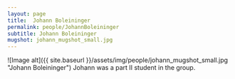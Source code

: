 ```yaml
---
layout: page
title:  Johann Boleininger
permalink: people/JohannBoleininger
subtitle: Johann Boleininger
mugshot: johann_mugshot_small.jpg
---
```

![Image alt]({{ site.baseurl }}/assets/img/people/johann_mugshot_small.jpg "Johann Boleininger")
Johann was a part II student in the group.

